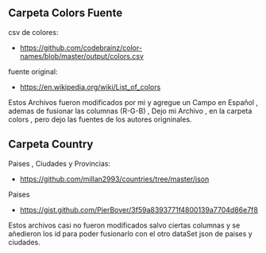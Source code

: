 ## Carpeta Colors Fuente
csv de colores: 
- https://github.com/codebrainz/color-names/blob/master/output/colors.csv

fuente original:
- https://en.wikipedia.org/wiki/List_of_colors

Estos Archivos fueron modificados por mi y agregue un Campo en Español , ademas de fusionar las columnas (R-G-B) , Dejo mi Archivo , en la carpeta colors , pero dejo las fuentes de los autores origninales.

## Carpeta Country
Paises , Ciudades y Provincias:
- https://github.com/millan2993/countries/tree/master/json

Paises
- https://gist.github.com/PierBover/3f59a8393771f4800139a7704d86e7f8

Estos archivos casi no fueron modificados salvo ciertas columnas y se añedieron los id para poder fusionarlo con el otro dataSet json de paises y ciudades.